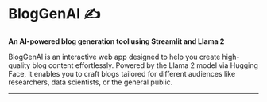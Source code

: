 # BlogGenAI ✍️  
**An AI-powered blog generation tool using Streamlit and Llama 2**

BlogGenAI is an interactive web app designed to help you create high-quality blog content effortlessly. Powered by the Llama 2 model via Hugging Face, it enables you to craft blogs tailored for different audiences like researchers, data scientists, or the general public.

---
